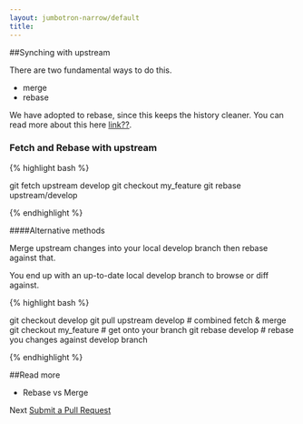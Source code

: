 ```yaml
---
layout: jumbotron-narrow/default
title:
---
```


##Synching with upstream

There are two fundamental ways to do this.

* merge
* rebase

We have adopted to rebase, since this keeps the history cleaner. You can read more about this here [link??](#).

### Fetch and Rebase with upstream

{% highlight bash %}

git fetch upstream develop
git checkout my_feature
git rebase upstream/develop

{% endhighlight %}

####Alternative methods

Merge upstream changes into your local develop branch then rebase
against that.

You end up with an up-to-date local develop branch to browse or diff
against.

{% highlight bash %}


git checkout develop
git pull upstream develop # combined fetch & merge
git checkout my_feature   # get onto your branch
git rebase develop        # rebase you changes against develop branch

{% endhighlight %}

##Read more

* Rebase vs Merge

Next [Submit a Pull Request](http://agileventures.org/projects/websiteone/documents/how-to-submit-a-pull-request-on-github)